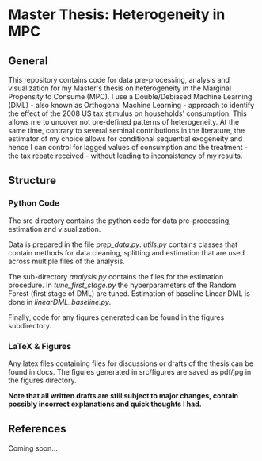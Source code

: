 # Master Thesis: Heterogeneity in MPC
## General
This repository contains code for data pre-processing, analysis and visualization for my Master's thesis on heterogeneity in the Marginal Propensity to Consume (MPC). I use a Double/Debiased Machine Learning (DML) - also known as Orthogonal Machine Learning - approach to identify the effect of the 2008 US tax stimulus on households' consumption. This allows me to uncover not pre-defined patterns of heterogeneity. At the same time, contrary to several seminal contributions in the literature, the estimator of my choice allows for conditional sequential exogeneity and hence I can control for lagged values of consumption and the treatment - the tax rebate received - without leading to inconsistency of my results. 

## Structure 
### Python Code
The src directory contains the python code for data pre-processing, estimation and visualization.

Data is prepared in the file *prep_data.py*. *utils.py* contains classes that contain methods for data cleaning, splitting and estimation that are used across multiple files of the analysis. 

The sub-directory *analysis.py* contains the files for the estimation procedure. In *tune_first_stage.py* the hyperparameters of the Random Forest (first stage of DML) are tuned. Estimation of baseline Linear DML is done in *linearDML_baseline.py*. 

Finally, code for any figures generated can be found in the figures subdirectory.

### LaTeX & Figures
Any latex files containing files for discussions or drafts of the thesis can be found in docs. The figures generated in src/figures are saved as pdf/jpg in the figures directory. 

**Note that all written drafts are still subject to major changes, contain possibly incorrect explanations and quick thoughts I had.**

## References 
Coming soon...